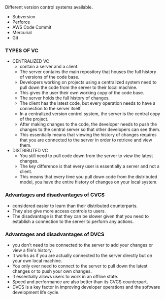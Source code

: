Different version control systems available. 
* Subversion
* Perforce
* AWS Code Commit
* Mercurial
* Git


### TYPES OF VC

* CENTRALIZED VC
  * contain a server and a client.
  * The server contains the main repository that houses the full history of versions of the code base.
  *  Developers working on projects using a centralized system need to pull down the code from the server to their local machine.
  *  This gives the user their own working copy of the code base.
  *  The server holds the full history of changes.
  *  The client has the latest code, but every operation needs to have a connection to the server itself.
  *  In a centralized version control system, the server is the central copy of the project.
  *  After making changes to the code, the developer needs to push the changes to the central server so that other developers can see them.
  *  This essentially means that viewing the history of changes requires that you are connected to the server in order to retrieve and view them.
* DISTRIBUTED VC
  * You still need to pull code down from the server to view the latest changes.
  * The key difference is that every user is essentially a server and not a client.
  * This means that every time you pull down code from the distributed model, you have the entire history of changes on your local system.

### Advantages and disadvantages of CVCS
* considered easier to learn than their distributed counterparts.
* They also give more access controls to users.
* The disadvantage is that they can be slower given that you need to establish a connection to the server to perform any actions.

### Advantages and disadvantages of DVCS
* you don't need to be connected to the server to add your changes or view a file's history.
* It works as if you are actually connected to the server directly but on your own local machine.
* You only ever need to connect to the server to pull down the latest changes or to push your own changes.
* It essentially allows users to work in an offline state.
* Speed and performance are also better than its CVCS counterpart.
* DVCS is a key factor in improving developer operations and the software development life cycle.
